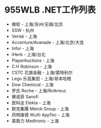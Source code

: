 # 955WLB .NET工作列表

- 微软 - 上海/苏州/无锡/北京
- SSW - 杭州
- Verisk - 上海
- Accenture/Avanade - 上海/北京/大连
- Infor - 上海
- iHerb - 上海/台北
- PlayerAuctions - 上海
- C.H Robinson - 上海
- CSTC 花旗金融 - 上海/蒙特利尔
- Lego 乐高集团 - 上海/哥本哈根
- Dow Chemical - 上海
- 罗氏 Roche - 上海/Rotkreuz
- 赛诺菲 Sanofi
- 医科达 Elekta - 上海
- 默克集團 Merck Group - 上海
- 药明康德 WuXi AppTec - 上海
- 美敦力 Medtronic - 上海

